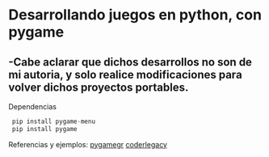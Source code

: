 # Desarrollando juegos en python, con pygame
-Cabe aclarar que dichos desarrollos no son de mi autoria, y solo realice modificaciones para volver dichos proyectos portables.
-

Dependencias
```python
 pip install pygame-menu
 pip install pygame
```
Referencias y ejemplos:
[pygamegr](https://pygamegr.wordpress.com/) 
[coderlegacy](https://coderslegacy.com/python/create-menu-screens-in-pygame-tutorial/)

